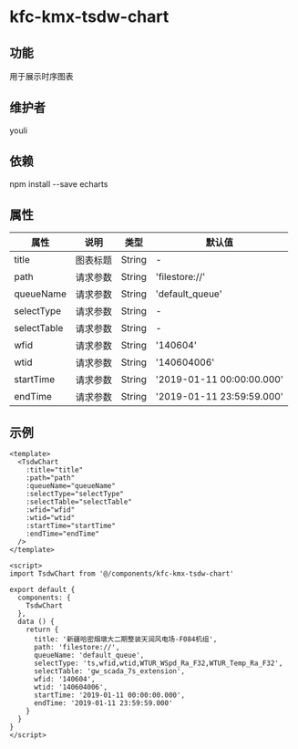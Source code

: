 # kfc-kmx-tsdw-chart

## 功能
用于展示时序图表

## 维护者
youli

## 依赖
npm install --save echarts

## 属性

| 属性         | 说明     | 类型   | 默认值 |
| ----------- | -------- | ------ | ------ |
| title | 图表标题 | String | -      |
| path | 请求参数 | String | 'filestore://' |
| queueName | 请求参数 | String | 'default_queue' |
| selectType | 请求参数 | String | -      |
| selectTable | 请求参数 | String | -      |
| wfid | 请求参数 | String | '140604' |
| wtid | 请求参数 | String | '140604006' |
| startTime | 请求参数 | String | '2019-01-11 00:00:00.000' |
| endTime | 请求参数 | String | '2019-01-11 23:59:59.000' |

## 示例
```
<template>
  <TsdwChart
    :title="title"
    :path="path"
    :queueName="queueName"
    :selectType="selectType"
    :selectTable="selectTable"
    :wfid="wfid"
    :wtid="wtid"
    :startTime="startTime"
    :endTime="endTime"
  />
</template>

<script>
import TsdwChart from '@/components/kfc-kmx-tsdw-chart'

export default {
  components: {
    TsdwChart
  },
  data () {
    return {
      title: '新疆哈密烟墩大二期整装天润风电场-F084机组',
      path: 'filestore://',
      queueName: 'default_queue',
      selectType: 'ts,wfid,wtid,WTUR_WSpd_Ra_F32,WTUR_Temp_Ra_F32',
      selectTable: 'gw_scada_7s_extension',
      wfid: '140604',
      wtid: '140604006',
      startTime: '2019-01-11 00:00:00.000',
      endTime: '2019-01-11 23:59:59.000'
    }
  }
}
</script>
```
